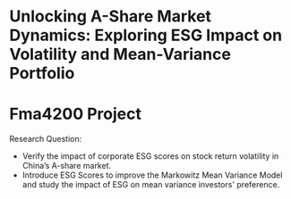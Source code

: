 # Unlocking A-Share Market Dynamics: Exploring ESG Impact on Volatility and Mean-Variance Portfolio
# Fma4200 Project

Research Question:
- Verify the impact of corporate ESG scores on stock return volatility in China’s A-share market.
- Introduce ESG Scores to improve the Markowitz Mean Variance Model and study the impact of ESG on mean variance investors' preference.



